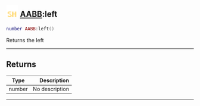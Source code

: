 ## <img src="../../.gitbook/assets/shared.png" width="32" height="32" /> [AABB](../aabb/README.md):left

```lua
number AABB:left()
```

Returns the left<br>

-----------------
## Returns

| Type   | Description |
| ------ | ----------: |
| number | No description |


--------